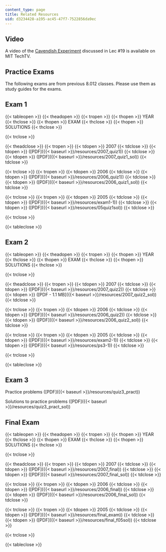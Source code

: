 ```yaml
---
content_type: page
title: Related Resources
uid: d3234428-a195-ac45-47f7-7522856da9ec
---
```


Video
-----

A video of the [Cavendish Experiment](http://techtv.mit.edu/videos/1050-cavendish-experiment) discussed in Lec #19 is available on MIT TechTV.

Practice Exams
--------------

The following exams are from previous 8.012 classes. Please use them as study guides for the exams.

Exam 1
------

{{< tableopen >}}
{{< theadopen >}}
{{< tropen >}}
{{< thopen >}}
YEAR
{{< thclose >}}
{{< thopen >}}
EXAM
{{< thclose >}}
{{< thopen >}}
SOLUTIONS
{{< thclose >}}

{{< trclose >}}

{{< theadclose >}}
{{< tropen >}}
{{< tdopen >}}
2007
{{< tdclose >}}
{{< tdopen >}}
([PDF]({{< baseurl >}}/resources/2007_quiz1))
{{< tdclose >}}
{{< tdopen >}}
([PDF]({{< baseurl >}}/resources/2007_quiz1_sol))
{{< tdclose >}}

{{< trclose >}}
{{< tropen >}}
{{< tdopen >}}
2006
{{< tdclose >}}
{{< tdopen >}}
([PDF]({{< baseurl >}}/resources/2006_quiz1))
{{< tdclose >}}
{{< tdopen >}}
([PDF]({{< baseurl >}}/resources/2006_quiz1_sol))
{{< tdclose >}}

{{< trclose >}}
{{< tropen >}}
{{< tdopen >}}
2005
{{< tdclose >}}
{{< tdopen >}}
([PDF]({{< baseurl >}}/resources/exam1-1))
{{< tdclose >}}
{{< tdopen >}}
([PDF]({{< baseurl >}}/resources/05quiz1sol))
{{< tdclose >}}

{{< trclose >}}

{{< tableclose >}}

Exam 2
------

{{< tableopen >}}
{{< theadopen >}}
{{< tropen >}}
{{< thopen >}}
YEAR
{{< thclose >}}
{{< thopen >}}
EXAM
{{< thclose >}}
{{< thopen >}}
SOLUTIONS
{{< thclose >}}

{{< trclose >}}

{{< theadclose >}}
{{< tropen >}}
{{< tdopen >}}
2007
{{< tdclose >}}
{{< tdopen >}}
([PDF]({{< baseurl >}}/resources/2007_quiz2))
{{< tdclose >}}
{{< tdopen >}}
([PDF - 1.1 MB]({{< baseurl >}}/resources/2007_quiz2_sol))
{{< tdclose >}}

{{< trclose >}}
{{< tropen >}}
{{< tdopen >}}
2006
{{< tdclose >}}
{{< tdopen >}}
([PDF]({{< baseurl >}}/resources/2006_quiz2))
{{< tdclose >}}
{{< tdopen >}}
([PDF]({{< baseurl >}}/resources/2006_quiz2_sol))
{{< tdclose >}}

{{< trclose >}}
{{< tropen >}}
{{< tdopen >}}
2005
{{< tdclose >}}
{{< tdopen >}}
([PDF]({{< baseurl >}}/resources/exam2-1))
{{< tdclose >}}
{{< tdopen >}}
([PDF]({{< baseurl >}}/resources/ps3-1))
{{< tdclose >}}

{{< trclose >}}

{{< tableclose >}}

Exam 3
------

Practice problems ([PDF]({{< baseurl >}}/resources/quiz3_pract))

Solutions to practice problems ([PDF]({{< baseurl >}}/resources/quiz3_pract_sol))

Final Exam
----------

{{< tableopen >}}
{{< theadopen >}}
{{< tropen >}}
{{< thopen >}}
YEAR
{{< thclose >}}
{{< thopen >}}
EXAM
{{< thclose >}}
{{< thopen >}}
SOLUTIONS
{{< thclose >}}

{{< trclose >}}

{{< theadclose >}}
{{< tropen >}}
{{< tdopen >}}
2007
{{< tdclose >}}
{{< tdopen >}}
([PDF]({{< baseurl >}}/resources/2007_final))
{{< tdclose >}}
{{< tdopen >}}
([PDF]({{< baseurl >}}/resources/2007_final_sol))
{{< tdclose >}}

{{< trclose >}}
{{< tropen >}}
{{< tdopen >}}
2006
{{< tdclose >}}
{{< tdopen >}}
([PDF]({{< baseurl >}}/resources/2006_final))
{{< tdclose >}}
{{< tdopen >}}
([PDF]({{< baseurl >}}/resources/2006_final_sol))
{{< tdclose >}}

{{< trclose >}}
{{< tropen >}}
{{< tdopen >}}
2005
{{< tdclose >}}
{{< tdopen >}}
([PDF]({{< baseurl >}}/resources/final_exam))
{{< tdclose >}}
{{< tdopen >}}
([PDF]({{< baseurl >}}/resources/final_f05sol))
{{< tdclose >}}

{{< trclose >}}

{{< tableclose >}}